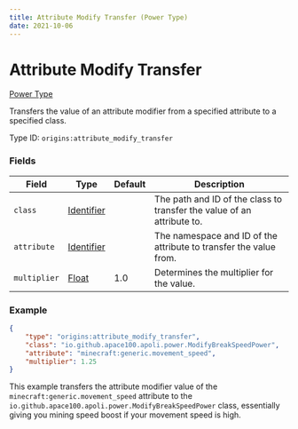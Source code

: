 ```yaml
---
title: Attribute Modify Transfer (Power Type)
date: 2021-10-06
---
```

# Attribute Modify Transfer

[Power Type](../power_types.md)

Transfers the value of an attribute modifier from a specified attribute to a specified class.

Type ID: `origins:attribute_modify_transfer`

### Fields

Field | Type | Default | Description
------|------|---------|-------------
`class` | [Identifier](../data_types/identifier.md) | | The path and ID of the class to transfer the value of an attribute to.
`attribute` | [Identifier](../data_types/identifier.md) | | The namespace and ID of the attribute to transfer the value from.
`multiplier` | [Float](../data_types/float.md) | 1.0 | Determines the multiplier for the value.
 
### Example
```json
{
    "type": "origins:attribute_modify_transfer",
    "class": "io.github.apace100.apoli.power.ModifyBreakSpeedPower",
    "attribute": "minecraft:generic.movement_speed",
    "multiplier": 1.25
}
```
This example transfers the attribute modifier value of the `minecraft:generic.movement_speed` attribute to the `io.github.apace100.apoli.power.ModifyBreakSpeedPower` class, essentially giving you mining speed boost if your movement speed is high.